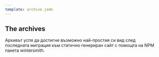 ```yaml
---
template: archive.jade
---
```


## The archives

Архивът успя да достигне възможно най-простия си вид след последната миграция към статично генериран сайт
с помощта на NPM пакета wintersmith.
